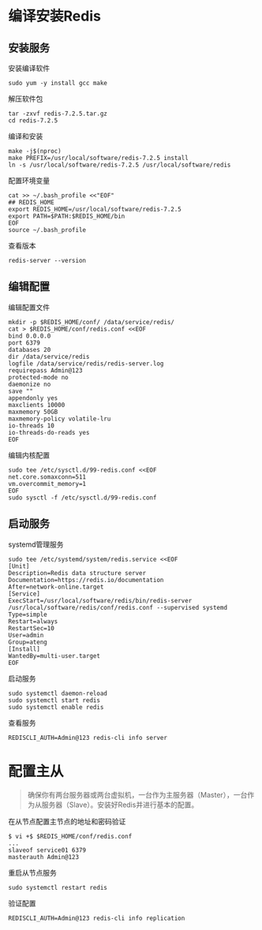 # 编译安装Redis

## 安装服务

安装编译软件

```
sudo yum -y install gcc make
```

解压软件包

```
tar -zxvf redis-7.2.5.tar.gz
cd redis-7.2.5
```

编译和安装

```
make -j$(nproc)
make PREFIX=/usr/local/software/redis-7.2.5 install
ln -s /usr/local/software/redis-7.2.5 /usr/local/software/redis
```

配置环境变量

```
cat >> ~/.bash_profile <<"EOF"
## REDIS_HOME
export REDIS_HOME=/usr/local/software/redis-7.2.5
export PATH=$PATH:$REDIS_HOME/bin
EOF
source ~/.bash_profile
```

查看版本

```
redis-server --version
```

## 编辑配置

编辑配置文件

```
mkdir -p $REDIS_HOME/conf/ /data/service/redis/
cat > $REDIS_HOME/conf/redis.conf <<EOF
bind 0.0.0.0
port 6379
databases 20
dir /data/service/redis
logfile /data/service/redis/redis-server.log
requirepass Admin@123
protected-mode no
daemonize no
save ""
appendonly yes
maxclients 10000
maxmemory 50GB
maxmemory-policy volatile-lru
io-threads 10
io-threads-do-reads yes
EOF
```

编辑内核配置

```
sudo tee /etc/sysctl.d/99-redis.conf <<EOF
net.core.somaxconn=511
vm.overcommit_memory=1
EOF
sudo sysctl -f /etc/sysctl.d/99-redis.conf
```

## 启动服务

systemd管理服务

```
sudo tee /etc/systemd/system/redis.service <<EOF
[Unit]
Description=Redis data structure server
Documentation=https://redis.io/documentation
After=network-online.target
[Service]
ExecStart=/usr/local/software/redis/bin/redis-server /usr/local/software/redis/conf/redis.conf --supervised systemd
Type=simple
Restart=always
RestartSec=10
User=admin
Group=ateng
[Install]
WantedBy=multi-user.target
EOF
```

启动服务

```
sudo systemctl daemon-reload
sudo systemctl start redis
sudo systemctl enable redis
```

查看服务

```
REDISCLI_AUTH=Admin@123 redis-cli info server
```



# 配置主从

> 确保你有两台服务器或两台虚拟机，一台作为主服务器（Master），一台作为从服务器（Slave）。安装好Redis并进行基本的配置。

在从节点配置主节点的地址和密码验证

```
$ vi +$ $REDIS_HOME/conf/redis.conf
...
slaveof service01 6379
masterauth Admin@123
```

重启从节点服务

```
sudo systemctl restart redis
```

验证配置

```
REDISCLI_AUTH=Admin@123 redis-cli info replication
```

